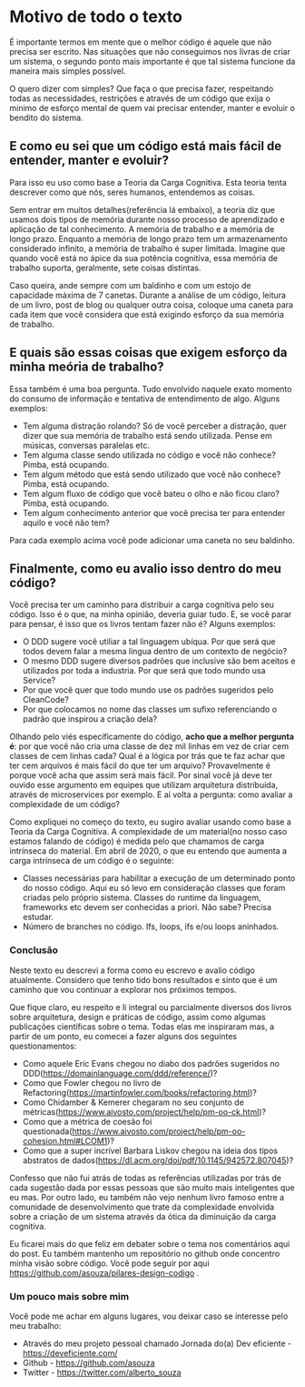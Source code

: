 # Motivo de todo o texto

É importante termos em mente que o melhor código é aquele que não precisa ser escrito. Nas situações que não conseguimos nos livras de criar um sistema, o segundo ponto mais importante é
que tal sistema funcione da maneira mais simples possível. 

O quero dizer com simples? Que faça o que precisa fazer, respeitando todas as necessidades, restrições e através de um código que exija o mínimo de esforço mental de quem vai precisar entender, manter e evoluir o bendito do sistema.

## E como eu sei que um código está mais fácil de entender, manter e evoluir? 

Para isso eu uso como base a Teoria da Carga Cognitiva. Esta teoria tenta descrever como que nós, seres humanos, entendemos as coisas. 

Sem entrar em muitos detalhes(referência lá embaixo), a teoria diz que usamos dois tipos de memória durante nosso processo de aprendizado e aplicação de tal conhecimento. A memória de trabalho e a memória de longo prazo. Enquanto a memória de longo prazo tem um armazenamento considerado infinito, a memória de trabalho é super limitada. Imagine que quando você está no ápice da sua potência cognitiva, essa memória de trabalho suporta, geralmente, sete coisas distintas. 

Caso queira, ande sempre com um baldinho e com um estojo de capacidade máxima de 7 canetas. Durante a análise de um código, leitura de um livro, post de blog ou qualquer outra coisa, coloque uma caneta para cada item que você considera que está exigindo esforço da sua memória de trabalho.

## E quais são essas coisas que exigem esforço da minha meória de trabalho?

Essa também é uma boa pergunta. Tudo envolvido naquele exato momento do consumo de informação e tentativa de entendimento de algo. Alguns exemplos:

* Tem alguma distração rolando? Só de você perceber a distração, quer dizer que sua memória de trabalho está sendo utilizada. Pense em músicas, conversas paralelas etc. 
* Tem alguma classe sendo utilizada no código e você não conhece? Pimba, está ocupando.
* Tem algum método que está sendo utilizado que você não conhece? Pimba, está ocupando. 
* Tem algum fluxo de código que você bateu o olho e não ficou claro? Pimba, está ocupando. 
* Tem algum conhecimento anterior que você precisa ter para entender aquilo e você não tem?

Para cada exemplo acima você pode adicionar uma caneta no seu baldinho. 

## Finalmente, como eu avalio isso dentro do meu código?

Você precisa ter um caminho para distribuir a carga cognitiva pelo seu código. Isso é o que, na minha opinião, deveria guiar tudo. E, se você parar para pensar, é isso que os livros tentam fazer não é? Alguns exemplos:

* O DDD sugere você utiliar a tal linguagem ubíqua. Por que será que todos devem falar a mesma lingua dentro de um contexto de negócio?
* O mesmo DDD sugere diversos padrões que inclusive são bem aceitos e utilizados por toda a industria. Por que será que todo mundo usa Service?
* Por que você quer que todo mundo use os padrões sugeridos pelo CleanCode?
* Por que colocamos no nome das classes um sufixo referenciando o padrão que inspirou a criação dela?

Olhando pelo viés especificamente do código, **acho que a melhor pergunta é**: por que você não cria uma classe de dez mil linhas em vez de criar cem classes de cem linhas cada? Qual é a lógica por trás que te faz achar que ter cem arquivos é mais fácil do que ter um arquivo? Provavelmente é porque você acha que assim será mais fácil. Por sinal você já deve ter ouvido esse argumento em equipes que utilizam arquitetura distribuída, através de microservices por exemplo. E aí volta a pergunta: como avaliar a complexidade de um código? 

Como expliquei no começo do texto, eu sugiro avaliar usando como base a Teoria da Carga Cognitiva. A complexidade de um material(no nosso caso estamos falando de código) é medida pelo que chamamos de carga intrínseca do material. Em abril de 2020, o que eu entendo que aumenta a carga intrínseca de um código é o seguinte:

* Classes necessárias para habilitar a execução de um determinado ponto do nosso código. Aqui eu só levo em consideração classes que foram criadas pelo próprio sistema. Classes do runtime da linguagem, frameworks etc devem ser conhecidas a priori. Não sabe? Precisa estudar. 
* Número de branches no código. Ifs, loops, ifs e/ou loops aninhados. 


### Conclusão

Neste texto eu descrevi a forma como eu escrevo e avalio código atualmente. Considero que tenho tido bons resultados e sinto que é um caminho que vou continuar a explorar nos próximos tempos. 

Que fique claro, eu respeito e li integral ou parcialmente diversos dos livros sobre arquitetura, design e práticas de código, assim como algumas publicações científicas sobre o tema. Todas elas me inspiraram mas, a partir de um ponto, eu comecei a fazer alguns dos seguintes questionamentos: 

* Como aquele Eric Evans chegou no diabo dos padrões sugeridos no DDD(https://domainlanguage.com/ddd/reference/)?
* Como que Fowler chegou no livro de Refactoring(https://martinfowler.com/books/refactoring.html)? 
* Como Chidamber & Kemerer chegaram no seu conjunto de métricas(https://www.aivosto.com/project/help/pm-oo-ck.html)? 
* Como que a métrica de coesão foi questionada(https://www.aivosto.com/project/help/pm-oo-cohesion.html#LCOM1)?
* Como que a super incrível Barbara Liskov chegou na ideia dos tipos abstratos de dados(https://dl.acm.org/doi/pdf/10.1145/942572.807045)?

Confesso que não fui atrás de todas as referências utilizadas por trás de cada sugestão dada por essas pessoas que são muito mais inteligentes que eu mas. Por outro lado, eu também não vejo nenhum livro famoso entre a comunidade de desenvolvimento que trate da complexidade envolvida sobre a criação de um sistema através da ótica da diminuição da carga cognitiva. 

Eu ficarei mais do que feliz em debater sobre o tema nos comentários aqui do post. Eu também mantenho um repositório no github onde concentro minha visão sobre código. Você pode seguir por aqui https://github.com/asouza/pilares-design-codigo . 

### Um pouco mais sobre mim

Você pode me achar em alguns lugares, vou deixar caso se interesse pelo meu trabalho:

* Através do meu projeto pessoal chamado Jornada do(a) Dev eficiente - https://deveficiente.com/
* Github - https://github.com/asouza
* Twitter - https://twitter.com/alberto_souza